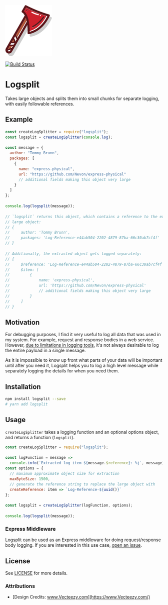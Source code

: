 [![Logsplit](https://raw.githubusercontent.com/Nevon/logsplit/master/logo.png)](https://github.com/Nevon/logsplit)

[![Build Status](https://travis-ci.org/Nevon/logsplit.svg?branch=master)](https://travis-ci.org/Nevon/logsplit)

# Logsplit

Takes large objects and splits them into small chunks for separate logging, with easily followable references.

## <a name="example"></a> Example

```javascript
const createLogSplitter = require("logsplit");
const logsplit = createLogSplitter(console.log);

const message = {
  author: "Tommy Brunn",
  packages: [
    {
      name: "express-physical",
      url: "https://github.com/Nevon/express-physical"
      // additional fields making this object very large
    }
  ]
};

console.log(logsplit(message));

// `logsplit` returns this object, which contains a reference to the extracted
// large object:
// {
//     author: 'Tommy Brunn',
//     packages: 'Log-Reference-e44ab504-2202-4879-87ba-66c30ab7cf4f'
// }

// Additionally, the extracted object gets logged separately:
// {
//     $reference: 'Log-Reference-e44ab504-2202-4879-87ba-66c30ab7cf4f',
//     $item: [
//         {
//             name: 'express-physical',
//             url: 'https://github.com/Nevon/express-physical'
//             // additional fields making this object very large
//         }
//     ]
// }
```

## <a name="motivation"></a> Motivation

For debugging purposes, I find it very useful to log all data that was used in my system. For example, request and response bodies in a web service. However, [due to limitations in logging tools](https://github.com/moby/moby/pull/35831), it's not always desirable to log the entire payload in a single message.

As it is impossible to know up front what parts of your data will be important until after you need it, Logsplit helps you to log a high level message while separately logging the details for when you need them.

## <a name="installation"></a> Installation

```sh
npm install logsplit --save
# yarn add logsplit
```

## <a name="usage"></a> Usage

`createLogSplitter` takes a logging function and an optional options object, and returns a function (`logsplit`).

```javascript
const createLogSplitter = require("logsplit");

const logFunction = message =>
  console.info(`Extracted log item ${message.$reference}: %j`, message);
const options = {
  // maximum approximate object size for extraction
  maxByteSize: 1500,
  // generate the reference string to replace the large object with
  createReference: item => `Log-Reference-${uuid()}`
};

const logsplit = createLogSplitter(logFunction, options);

console.log(logsplit(message));
```

### <a name="express-middleware"></a> Express Middleware

Logsplit can be used as an Express middleware for doing request/response body logging. If you are interested in this use case, [open an issue](https://github.com/Nevon/logsplit/issues/new).

## <a name="license"></a> License

See [LICENSE](https://github.com/Nevon/logsplit/blob/master/LICENSE) for more details.

### <a name="attribution"></a> Attributions

* [Design Credits: www.Vecteezy.com](https://www.Vecteezy.com/)
